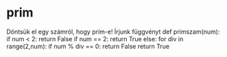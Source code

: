 # prim
Döntsük el egy számról, hogy prím-e! Írjunk függvényt
def primszam(num):
    if num < 2:
        return False
    if num == 2:
        return True
    else:
        for div in range(2,num):
            if num % div == 0:
                return False
        return True
